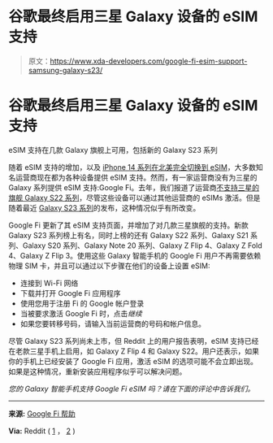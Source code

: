 # 谷歌最终启用三星 Galaxy 设备的 eSIM 支持

> 原文：<https://www.xda-developers.com/google-fi-esim-support-samsung-galaxy-s23/>

# 谷歌最终启用三星 Galaxy 设备的 eSIM 支持

eSIM 支持在几款 Galaxy 旗舰上可用，包括新的 Galaxy S23 系列

随着 eSIM 支持的增加，以及 [iPhone 14 系列在北美完全切换到 eSIM](https://www.xda-developers.com/iphone-14-no-physical-sim-us/)，大多数知名运营商现在都为各种设备提供 eSIM 支持。然而，有一家运营商没有为三星的 Galaxy 系列提供 eSIM 支持:Google Fi。去年，我们报道了运营商[不支持三星的旗舰 Galaxy S22 系列](https://www.xda-developers.com/galaxy-s22-series-google-fi/)，尽管这些设备可以通过其他运营商的 eSIMs 激活。但是随着最近 [Galaxy S23 系列](https://www.xda-developers.com/samsung-galaxy-s23/)的发布，这种情况似乎有所改变。

Google Fi 更新了其 eSIM 支持页面，并增加了对几款三星旗舰的支持。新款 Galaxy S23 系列榜上有名，同时上榜的还有 Galaxy S22 系列、Galaxy S21 系列、Galaxy S20 系列、Galaxy Note 20 系列、Galaxy Z Flip 4、Galaxy Z Fold 4、Galaxy Z Flip 3。使用这些 Galaxy 智能手机的 Google Fi 用户不再需要依赖物理 SIM 卡，并且可以通过以下步骤在他们的设备上设置 eSIM:

*   连接到 Wi-Fi 网络
*   下载并打开 Google Fi 应用程序
*   使用您用于注册 Fi 的 Google 帐户登录
*   当被要求激活 Google Fi 时，点击*继续*
*   如果您要转移号码，请输入当前运营商的号码和帐户信息。

尽管 Galaxy S23 系列尚未上市，但 Reddit 上的用户报告表明，eSIM 支持已经在老款三星手机上启用，如 Galaxy Z Flip 4 和 Galaxy S22。用户还表示，如果你的手机上已经安装了 Google Fi 应用，激活 eSIM 的选项可能不会立即出现。如果是这种情况，重新安装应用程序似乎可以解决问题。

*您的 Galaxy 智能手机支持 Google Fi eSIM 吗？请在下面的评论中告诉我们。*

* * *

**来源:** [Google Fi 帮助](https://support.google.com/fi/answer/7540641?hl=en#zippy=%2Ccheck-if-your-phone-model-is-esim-compatible)

**Via:** Reddit ( [1](https://www.reddit.com/r/GoogleFi/comments/10ratay/galaxy_s22_esim/) ， [2](https://www.reddit.com/r/GoogleFi/comments/10remq1/esim_finally_working_on_z_flip_4_also_5g_sa/) )